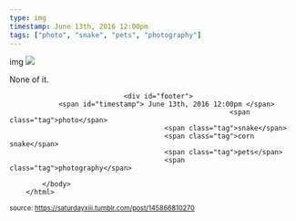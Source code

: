 ```yaml
---
type: img
timestamp: June 13th, 2016 12:00pm
tags: ["photo", "snake", "pets", "photography"]
---
```

img
<img src="https://saturdayxiii.github.io/media/145866810270.jpg"/>
                                                                                          
None of it.
 
                                    
                
                
                
                
                                <div id="footer">
                <span id="timestamp"> June 13th, 2016 12:00pm </span>
                                                          <span class="tag">photo</span>
                                          <span class="tag">snake</span>
                                          <span class="tag">corn snake</span>
                                          <span class="tag">pets</span>
                                          <span class="tag">photography</span>
                                                    
            </body>
        </html>

        
<small>source: https://saturdayxiii.tumblr.com/post/145866810270</small>